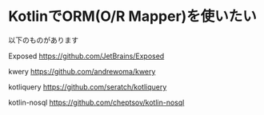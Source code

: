 

# KotlinでORM(O/R Mapper)を使いたい

以下のものがあります

Exposed
https://github.com/JetBrains/Exposed

kwery
https://github.com/andrewoma/kwery


kotliquery
https://github.com/seratch/kotliquery


kotlin-nosql
https://github.com/cheptsov/kotlin-nosql
